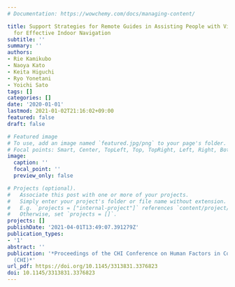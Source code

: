 ```yaml
---
# Documentation: https://wowchemy.com/docs/managing-content/

title: Support Strategies for Remote Guides in Assisting People with Visual Impairments
  for Effective Indoor Navigation
subtitle: ''
summary: ''
authors:
- Rie Kamikubo
- Naoya Kato
- Keita Higuchi
- Ryo Yonetani
- Yoichi Sato
tags: []
categories: []
date: '2020-01-01'
lastmod: 2021-01-02T21:16:02+09:00
featured: false
draft: false

# Featured image
# To use, add an image named `featured.jpg/png` to your page's folder.
# Focal points: Smart, Center, TopLeft, Top, TopRight, Left, Right, BottomLeft, Bottom, BottomRight.
image:
  caption: ''
  focal_point: ''
  preview_only: false

# Projects (optional).
#   Associate this post with one or more of your projects.
#   Simply enter your project's folder or file name without extension.
#   E.g. `projects = ["internal-project"]` references `content/project/deep-learning/index.md`.
#   Otherwise, set `projects = []`.
projects: []
publishDate: '2021-04-01T13:49:07.391279Z'
publication_types:
- '1'
abstract: ''
publication: '*Proceedings of the CHI Conference on Human Factors in Computing Systems
  (CHI)*'
url_pdf: https://doi.org/10.1145/3313831.3376823
doi: 10.1145/3313831.3376823
---
```

